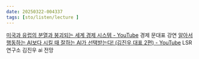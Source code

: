 ```yaml
---
date: 20250322-004337
tags: [sto/listen/lecture ]
---
```


[미국과 유럽의 분열과 붕괴되는 세계 경제 시스템 - YouTube](https://www.youtube.com/watch?v=5QWxWOnL9UM) 경제 문대표 강연
[알아서 행동하는 AI보다 시킬 때 잘하는 AI가 선택받는다! (김진우 대표 2편) - YouTube](https://www.youtube.com/watch?v=wLZk7wiD2dQ) LSR 연구소 김진우 ai 전망

